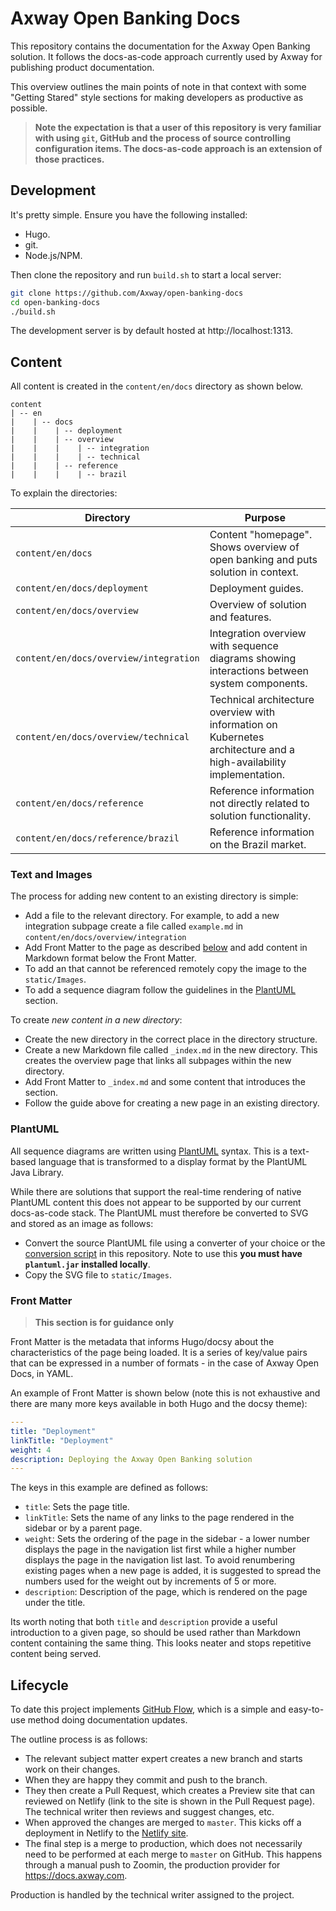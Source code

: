 # Axway Open Banking Docs

This repository contains the documentation for the Axway Open Banking solution. It follows the docs-as-code approach currently used by Axway for publishing product documentation.

This overview outlines the main points of note in that context with some "Getting Stared" style sections for making developers as productive as possible.

> **Note the expectation is that a user of this repository is very familiar with using `git`, GitHub and the process of source controlling configuration items. The docs-as-code approach is an extension of those practices.**

## Development

It's pretty simple. Ensure you have the following installed:

* Hugo.
* git.
* Node.js/NPM.

Then clone the repository and run `build.sh` to start a local server:

```bash
git clone https://github.com/Axway/open-banking-docs
cd open-banking-docs
./build.sh
```

The development server is by default hosted at http://localhost:1313.

## Content

All content is created in the `content/en/docs` directory as shown below.

```
content
| -- en
|    | -- docs
|    |    | -- deployment
|    |    | -- overview
|    |    |    | -- integration
|    |    |    | -- technical
|    |    | -- reference
|    |    |    | -- brazil
```

To explain the directories:

| Directory | Purpose |
| --------- | ------- |
| `content/en/docs` | Content "homepage". Shows overview of open banking and puts solution in context. |
| `content/en/docs/deployment` | Deployment guides. |
| `content/en/docs/overview` | Overview of solution and features. |
| `content/en/docs/overview/integration` | Integration overview with sequence diagrams showing interactions between system components. |
| `content/en/docs/overview/technical` | Technical architecture overview with information on Kubernetes architecture and a high-availability implementation. |
| `content/en/docs/reference` | Reference information not directly related to solution functionality. |
| `content/en/docs/reference/brazil` | Reference information on the Brazil market. |

### Text and Images

The process for adding new content to an existing directory is simple:

* Add a file to the relevant directory. For example, to add a new integration subpage create a file called `example.md` in `content/en/docs/overview/integration`
* Add Front Matter to the page as described [below](#front-matter) and add content in Markdown format below the Front Matter.
* To add an that cannot be referenced remotely copy the image to the `static/Images`.
* To add a sequence diagram follow the guidelines in the [PlantUML](#plantuml) section.

To create *new content in a new directory*:

* Create the new directory in the correct place in the directory structure.
* Create a new Markdown file called `_index.md` in the new directory. This creates the overview page that links all subpages within the new directory.
* Add Front Matter to `_index.md` and some content that introduces the section.
* Follow the guide above for creating a new page in an existing directory.

### PlantUML

All sequence diagrams are written using [PlantUML](https://plantuml.com/sequence-diagram) syntax. This is a text-based language that is transformed to a display format by the PlantUML Java Library.

While there are solutions that support the real-time rendering of native PlantUML content this does not appear to be supported by our current docs-as-code stack. The PlantUML must therefore be converted to SVG and stored as an image as follows:

* Convert the source PlantUML file using a converter of your choice or the [conversion script](scripts/convert-plantuml.sh) in this repository. Note to use this **you must have `plantuml.jar` installed locally**.
* Copy the SVG file to `static/Images`.
<!--* Include the snippet below where you want the image displayed (obviously changing the name to match the filename). This prevents the need to embed the SVG directly in your Markdown, avoiding an unholy mess. UPDATE: After implementing this in docs-as-code, this never worked. This method was resulting in the image being cut off by Zoomin.

```yaml
{{< readfile file="/static/Images/Generic_Web_Journey_Sequence.svg" >}}
```-->

<!--Netlify would render the content properly but, Zoomin would not. In Zoomin, the content was cut off. It is believed that Theirry worked with Paul, but no solution was found using the javascript files. The key/value pairs exist in the front matter of the related files, but they do not change any behavior once published by Zoomin.
### Static Assets

Static assets support the site functionality. There are two customizations in this site, namely 2 layouts that are designed to improve user experience. Both can be found in the default `layouts` directory.

#### Sequence Layout

The sequence layout maximizes the available SVG viewport for the display of a sequence diagram by:

* The right sidebar is hidden.
* Injecting JavaScript that allows the sequence diagram headings to scroll down the page.

It should be used where a PlantUML sequence diagram converted to SVG is embedded in the page as described [above](#plantuml).

To use this layout add the key/value `type: sequence`.

The JavaScript that allows the headings to scroll is also checked-in as a static asset [here](static/js/scroll-sequence-diagram-headings.js).

#### Big Table Layout

The sequence layout maximizes the available view area for the display of a table by hiding the right sidebar. An example is the [Brazil Compliance Guide](content/en/docs/reference/brazil/compliance.md).

To use this layout add the key/value `type: bigtable`.-->

### Front Matter

> **This section is for guidance only**

Front Matter is the metadata that informs Hugo/docsy about the characteristics of the page being loaded. It is a series of key/value pairs that can be expressed in a number of formats - in the case of Axway Open Docs, in YAML.

An example of Front Matter is shown below (note this is not exhaustive and there are many more keys available in both Hugo and the docsy theme):

```yaml
---
title: "Deployment"
linkTitle: "Deployment"
weight: 4
description: Deploying the Axway Open Banking solution
---
```

The keys in this example are defined as follows:

* `title`: Sets the page title.
* `linkTitle`: Sets the name of any links to the page rendered in the sidebar or by a parent page.
* `weight`: Sets the ordering of the page in the sidebar - a lower number displays the page in the navigation list first while a higher number displays the page in the navigation list last. To avoid renumbering existing pages when a new page is added, it is suggested to spread the numbers used for the weight out by increments of 5 or more.
* `description`: Description of the page, which is rendered on the page under the title.

Its worth noting that both `title` and `description` provide a useful introduction to a given page, so should be used rather than Markdown content containing the same thing. This looks neater and stops repetitive content being served.

## Lifecycle

To date this project implements [GitHub Flow](https://guides.github.com/introduction/flow/), which is a simple and easy-to-use method doing documentation updates.

The outline process is as follows:

* The relevant subject matter expert creates a new branch and starts work on their changes.
* When they are happy they commit and push to the branch.
* They then create a Pull Request, which creates a Preview site that can reviewed on Netlify (link to the site is shown in the Pull Request page). The technical writer then reviews and suggest changes, etc.
* When approved the changes are merged to `master`. This kicks off a deployment in Netlify to the [Netlify site](https://axway-open-banking-docs.netlify.app/).
* The final step is a merge to production, which does not necessarily need to be performed at each merge to `master` on GitHub. This happens through a manual push to Zoomin, the production provider for https://docs.axway.com.

Production is handled by the technical writer assigned to the project.